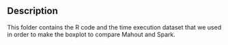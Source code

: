 ## Description

This folder contains the R code and the time execution dataset that we used in order
to make the boxplot to compare Mahout and Spark.
